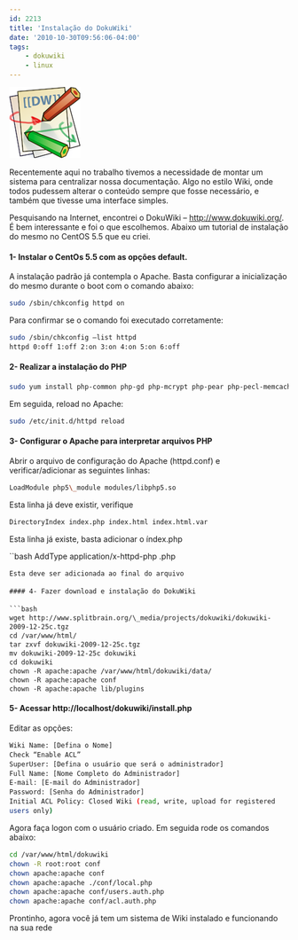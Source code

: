 ```yaml
---
id: 2213
title: 'Instalação do DokuWiki'
date: '2010-10-30T09:56:06-04:00'
tags:
    - dokuwiki
    - linux
---
```


[![](/wp-content/uploads/2010/10/dokuwiki-128.png "dokuwiki-128")](http://ricardomartins.com.br/2010/10/30/instalacao-do-dokuwiki/dokuwiki-128/)

Recentemente aqui no trabalho tivemos a necessidade de montar um <span class="bbli">sistema</span> para centralizar nossa documentação. Algo no estilo Wiki, onde todos pudessem alterar o conteúdo sempre que fosse necessário, e também que tivesse uma interface simples.

Pesquisando na <span class="bbli">Internet</span>, encontrei o DokuWiki – http://www.dokuwiki.org/. É bem interessante e foi o que escolhemos. Abaixo um tutorial de instalação do mesmo no <span class="bbli">CentOS</span> 5.5 que eu criei.

#### **1- Instalar o CentOs 5.5 com as opções default.**

A instalação padrão já contempla o Apache. Basta configurar a inicialização do mesmo durante o boot com o comando abaixo:  

```bash
sudo /sbin/chkconfig httpd on
```

Para confirmar se o comando foi executado corretamente:  

```bash
sudo /sbin/chkconfig –list httpd  
httpd 0:off 1:off 2:on 3:on 4:on 5:on 6:off
```

#### 2- Realizar a instalação do PHP

```bash
sudo yum install php-common php-gd php-mcrypt php-pear php-pecl-memcache php-mhash php-mysql php-xml
```

Em seguida, reload no Apache:  

```bash
sudo /etc/init.d/httpd reload
```

#### 3- Configurar o Apache para interpretar arquivos PHP

Abrir o arquivo de configuração do Apache (httpd.conf) e verificar/adicionar as seguintes linhas:  

```bash
LoadModule php5\_module modules/libphp5.so
```

Esta linha já deve existir, verifique  

```bash
DirectoryIndex index.php index.html index.html.var
```
Esta linha já existe, basta adicionar o índex.php  

``bash
AddType application/x-httpd-php .php
```
Esta deve ser adicionada ao final do arquivo

#### 4- Fazer download e instalação do DokuWiki

```bash
wget http://www.splitbrain.org/\_media/projects/dokuwiki/dokuwiki-2009-12-25c.tgz  
cd /var/www/html/  
tar zxvf dokuwiki-2009-12-25c.tgz  
mv dokuwiki-2009-12-25c dokuwiki  
cd dokuwiki  
chown -R apache:apache /var/www/html/dokuwiki/data/  
chown -R apache:apache conf  
chown -R apache:apache lib/plugins
```

#### 5- Acessar http://localhost/dokuwiki/install.php

Editar as opções:  

```bash
Wiki Name: [Defina o Nome]  
Check “Enable ACL”  
SuperUser: [Defina o usuário que será o administrador]  
Full Name: [Nome Completo do Administrador]  
E-mail: [E-mail do Administrador]  
Password: [Senha do Administrador]
Initial ACL Policy: Closed Wiki (read, write, upload for registered  
users only)
```

Agora faça logon com o usuário criado. Em seguida rode os comandos abaixo:  

```bash
cd /var/www/html/dokuwiki  
chown -R root:root conf  
chown apache:apache conf  
chown apache:apache ./conf/local.php  
chown apache:apache conf/users.auth.php  
chown apache:apache conf/acl.auth.php
```

Prontinho, agora você já tem um sistema de Wiki instalado e funcionando na sua rede
